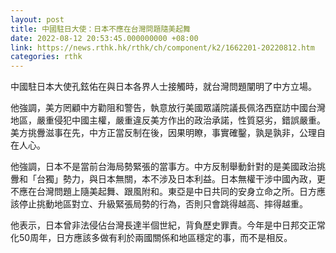 ```yaml
---
layout: post
title: 中國駐日大使：日本不應在台灣問題隨美起舞
date: 2022-08-12 20:53:45.000000000 +08:00
link: https://news.rthk.hk/rthk/ch/component/k2/1662201-20220812.htm
categories: rthk
---
```


中國駐日本大使孔鉉佑在與日本各界人士接觸時，就台灣問題闡明了中方立場。

他強調，美方罔顧中方勸阻和警告，執意放行美國眾議院議長佩洛西竄訪中國台灣地區，嚴重侵犯中國主權，嚴重違反美方作出的政治承諾，性質惡劣，錯誤嚴重。美方挑釁滋事在先，中方正當反制在後，因果明瞭，事實確鑿，孰是孰非，公理自在人心。

他強調，日本不是當前台海局勢緊張的當事方。中方反制舉動針對的是美國政治挑釁和「台獨」勢力，與日本無關，本不涉及日本利益。日本無權干涉中國內政，更不應在台灣問題上隨美起舞、跟風附和。東亞是中日共同的安身立命之所。日方應該停止挑動地區對立、升級緊張局勢的行為，否則只會跳得越高、摔得越重。

他表示，日本曾非法侵佔台灣長達半個世紀，背負歷史罪責。今年是中日邦交正常化50周年，日方應該多做有利於兩國關係和地區穩定的事，而不是相反。
